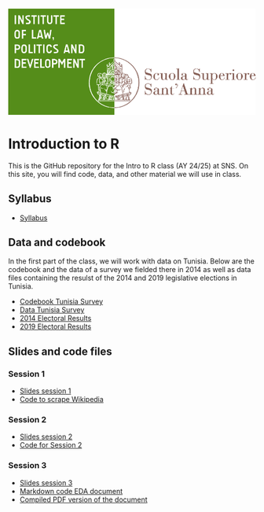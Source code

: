 ![](dirpolis_logo_eng.png)

# Introduction to R
This is the GitHub repository for the Intro to R class (AY 24/25) at SNS. On this site, you will find code, data, and other material we will use in class.
## Syllabus
- [Syllabus](Intro_to_R_Syllabus.pdf)
## Data and codebook
In the first part of the class, we will work with data on Tunisia. Below are the codebook and the data of a survey we fielded there in 2014 as well as data files containing the resulst of the 2014 and 2019 legislative elections in Tunisia. 
- [Codebook Tunisia Survey](Codebook-TUN-Survey.pdf)
- [Data Tunisia Survey](tunisia_survey.csv)
- [2014 Electoral Results](res2014.csv)
- [2019 Electoral Results](res2019.csv)
## Slides and code files
### Session 1
- [Slides session 1](Session-1.pdf)
- [Code to scrape Wikipedia](Scrape-Wikipedia.R)
### Session 2
- [Slides session 2](Session-2.pdf)
- [Code for Session 2](Session-2-code.R)
### Session 3
- [Slides session 3](Session-3.pdf)
- [Markdown code EDA document](EDA.Rmd)
- [Compiled PDF version of the document](EDA.pdf)
